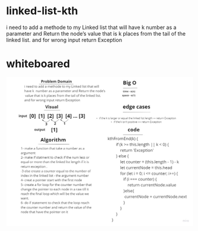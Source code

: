 # linked-list-kth
i need to add a methode to my Linked list that will
have k  number as a parameter and Return the node’s
 value that is k places from the tail of the linked list.
and for wrong input return Exception
# whiteboared 

![whiteboared](linked-list-kth.jpg)